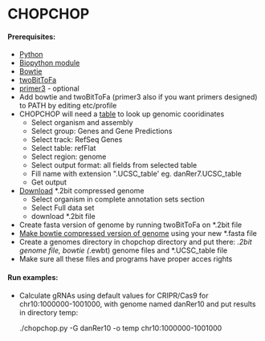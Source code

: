# CHOPCHOP

#### Prerequisites:
- [Python](https://www.python.org/download/ "Python latest version")
- [Biopython module](http://biopython.org/wiki/Download "Biopython module download")
- [Bowtie](http://sourceforge.net/projects/bowtie-bio/files/bowtie/1.0.1/ "Bowtie download")
- [twoBitToFa](http://hgdownload.soe.ucsc.edu/admin/exe/ "twoBitToFa download")
- [primer3](http://primer3.sourceforge.net/releases.php "primer3 download") - optional
- Add bowtie and twoBitToFa (primer3 also if you want primers designed) to PATH by editing etc/profile
- CHOPCHOP will need a [table](http://genome.ucsc.edu/cgi-bin/hgTables?command=start) to look up genomic cooridinates
    * Select organism and assembly 
    * Select group: Genes and Gene Predictions
    * Select track: RefSeq Genes 
    * Select table: refFlat 
    * Select region: genome
    * Select output format: all fields from selected table
    * Fill name with extension ".UCSC_table' eg. danRer7.UCSC_table
    * Get output
- [Download](http://hgdownload.soe.ucsc.edu/downloads.html) *.2bit compressed genome
    * Select organism in complete annotation sets section
    * Select Full data set
    * download *.2bit file
- Create fasta version of genome by running twoBitToFa on *.2bit file
- [Make bowtie compressed version of genome](http://bowtie-bio.sourceforge.net/manual.shtml#the-bowtie-build-indexer) using your new *.fasta file
- Create a genomes directory in chopchop directory and put there: *.2bit genome file, bowtie (*.ewbt) genome files and *.UCSC_table file
- Make sure all these files and programs have proper acces rights

#### Run examples:
- Calculate gRNAs using default values for CRIPR/Cas9 for chr10:1000000-1001000, with genome named danRer10 and put results in directory temp:
  
  ./chopchop.py -G danRer10 -o temp chr10:1000000-1001000
